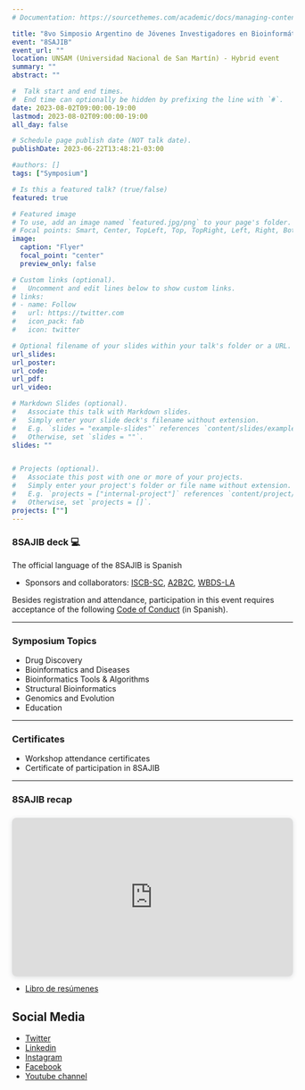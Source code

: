 ```yaml
---
# Documentation: https://sourcethemes.com/academic/docs/managing-content/

title: "8vo Simposio Argentino de Jóvenes Investigadores en Bioinformática"
event: "8SAJIB"
event_url: ""
location: UNSAM (Universidad Nacional de San Martín) - Hybrid event
summary: ""
abstract: ""

#  Talk start and end times.
#  End time can optionally be hidden by prefixing the line with `#`.
date: 2023-08-02T09:00:00-19:00
lastmod: 2023-08-02T09:00:00-19:00
all_day: false

# Schedule page publish date (NOT talk date).
publishDate: 2023-06-22T13:48:21-03:00

#authors: []
tags: ["Symposium"]

# Is this a featured talk? (true/false)
featured: true

# Featured image
# To use, add an image named `featured.jpg/png` to your page's folder. 
# Focal points: Smart, Center, TopLeft, Top, TopRight, Left, Right, BottomLeft, Bottom, BottomRight.
image:
  caption: "Flyer"
  focal_point: "center"
  preview_only: false

# Custom links (optional).
#   Uncomment and edit lines below to show custom links.
# links:
# - name: Follow
#   url: https://twitter.com
#   icon_pack: fab
#   icon: twitter

# Optional filename of your slides within your talk's folder or a URL.
url_slides: 
url_poster: 
url_code:
url_pdf:
url_video:

# Markdown Slides (optional).
#   Associate this talk with Markdown slides.
#   Simply enter your slide deck's filename without extension.
#   E.g. `slides = "example-slides"` references `content/slides/example-slides.md`.
#   Otherwise, set `slides = ""`.
slides: ""


# Projects (optional).
#   Associate this post with one or more of your projects.
#   Simply enter your project's folder or file name without extension.
#   E.g. `projects = ["internal-project"]` references `content/project/deep-learning/index.md`.
#   Otherwise, set `projects = []`.
projects: [""]
---
```


### 8SAJIB deck :computer:
The official language of the 8SAJIB is Spanish
- Sponsors and collaborators: [ISCB-SC](https://iscbsc.org/), [A2B2C](https://twitter.com/a2b2c), [WBDS-LA](https://wbds.la/)

Besides registration and attendance, participation in this event requires acceptance of the following [Code of Conduct](https://docs.google.com/document/d/1gmpcx05KAHsSO6MHd4ettlGT5cy7b9Yp4D55CZoN9RA/edit?usp=sharing) (in Spanish).


---
### Symposium Topics
- Drug Discovery
- Bioinformatics and Diseases
- Bioinformatics Tools & Algorithms
- Structural Bioinformatics
- Genomics and Evolution
- Education

---
### Certificates
- Workshop attendance certificates
- Certificate of participation in 8SAJIB

---
### 8SAJIB recap
<div style="position: relative; width: 100%; height: 0; padding-top: 56.2500%;
 padding-bottom: 0; box-shadow: 0 2px 8px 0 rgba(63,69,81,0.16); margin-top: 1.6em; margin-bottom: 0.9em; overflow: hidden;
 border-radius: 8px; will-change: transform;">
  <iframe loading="lazy" style="position: absolute; width: 100%; height: 100%; top: 0; left: 0; border: none; padding: 0;margin: 0;"
    src="https:&#x2F;&#x2F;www.canva.com&#x2F;design&#x2F;DAFqLV32Rn4&#x2F;view?embed" allowfullscreen="allowfullscreen" allow="fullscreen">
  </iframe>
</div>

- [Libro de resúmenes](https://doi.org/10.5281/zenodo.8225159)

## Social Media
- [Twitter](https://twitter.com/rsgargentina)
- [Linkedin](https://www.linkedin.com/in/iscb-sc-rsgargentina-053599214/)
- [Instagram](https://www.instagram.com/rsg_arg/)
- [Facebook](https://www.facebook.com/RSGArgentina/)
- [Youtube channel](https://www.youtube.com/channel/UCVQA_t8dR5xownEu5NI9S0w/featured)